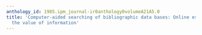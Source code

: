 ```yaml
---
anthology_id: 1985.ipm_journal-ir0anthology0volumeA21A5.0
title: 'Computer-aided searching of bibliographic data bases: Online estimation of
  the value of information'
---
```


